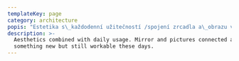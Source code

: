 ```yaml
---
templateKey: page
category: architecture
popis: "Estetika s\_každodenní užitečností /spojení zrcadla a\_obrazu v\_1dno je propojení 2ou funkcí, jež se vzájemně doplňují."
description: >-
  Aesthetics combined with daily usage. Mirror and pictures connected as one is
  something new but still workable these days.
---
```


